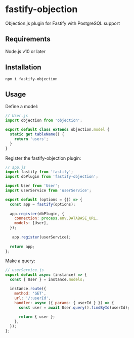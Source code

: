 # fastify-objection

Objection.js plugin for Fastify with PostgreSQL support

## Requirements 

Node.js v10 or later

## Installation

```
npm i fastify-objection
```

## Usage

Define a model:
```js
// User.js
import objection from 'objection';

export default class extends objection.model {
  static get tableName() {
    return 'users';
  }
}
```

Register the fastify-objection plugin:
```js
// app.js
import fastify from 'fastify';
import dbPlugin from 'fastify-objection';

import User from 'User';
import userService from 'userService';

export default (options = {}) => {
  const app = fastify(options);
  
  app.register(dbPlugin, {
    connection: process.env.DATABASE_URL,
    models: [User],
  });
  
   app.register(userService);
  
  return app;
};
```

Make a query:
```js
// userService.js
export default async (instance) => {
  const { User } = instance.models;

  instance.route({
    method: 'GET',
    url: '/:userId',
    handler: async ({ params: { userId } }) => {
      const user = await User.query().findById(userId);
      
      return { user };
    },
  });
};
```

